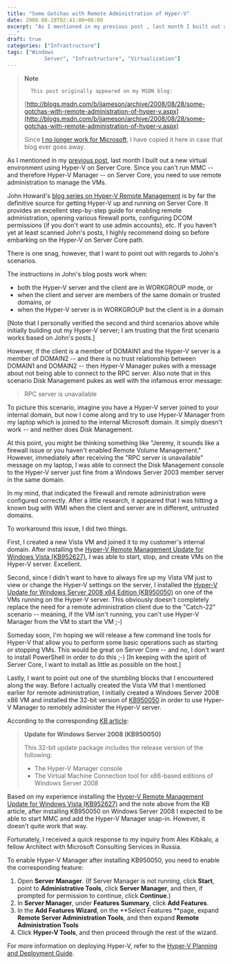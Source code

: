 ```yaml
---
title: "Some Gotchas with Remote Administration of Hyper-V"
date: 2008-08-28T02:41:00+08:00
excerpt: "As I mentioned in my previous post , last month I built out a new virtual environment using Hyper-V on Server Core. Since you can't run MMC -- and therefore Hyper-V Manager -- on Server Core, you need to use remote administration to manage the VMs. 
..."
draft: true
categories: ["Infrastructure"]
tags: ["Windows 
			Server", "Infrastructure", "Virtualization"]
---
```


> **Note**
> 
>       This post originally appeared on my MSDN blog:
> 
> [http://blogs.msdn.com/b/jjameson/archive/2008/08/28/some-gotchas-with-remote-administration-of-hyper-v.aspx](http://blogs.msdn.com/b/jjameson/archive/2008/08/28/some-gotchas-with-remote-administration-of-hyper-v.aspx)
> 
> Since
> [I no longer work for Microsoft](/blog/jjameson/2011/09/02/last-day-with-microsoft), I have copied it here in case that
> blog ever goes away.

As I mentioned in my
[previous post](/blog/jjameson/2008/07/07/copy-paste-gotchas-with-server-core), last month I built out a new virtual environment using Hyper-V
on Server Core. Since you can't run MMC -- and therefore Hyper-V Manager --
on Server Core, you need to use remote administration to manage the VMs.

John Howard's
[blog series on Hyper-V Remote Management](http://blogs.technet.com/jhoward/archive/2008/03/28/part-1-hyper-v-remote-management-you-do-not-have-the-requested-permission-to-complete-this-task-contact-the-administrator-of-the-authorization-policy-for-the-computer-computername.aspx) is by far the definitive source
for getting Hyper-V up and running on Server Core. It provides an excellent
step-by-step guide for enabling remote administration, opening various firewall
ports, configuring DCOM permissions (if you don't want to use admin accounts),
etc. If you haven't yet at least scanned John's posts, I highly recommend doing
so before embarking on the Hyper-V on Server Core path.

There is one snag, however, that I want to point out with regards to John's
scenarios.

The instructions in John's blog posts work when:

- both the Hyper-V server and the client are in WORKGROUP mode, or
- when the client and server are members of the same domain or trusted
  domains, or
- when the Hyper-V server is in WORKGROUP but the client is in a domain

[Note that I personally verified the second and third scenarios above while
initially building out my Hyper-V server; I am trusting that the first scenario
works based on John's posts.]

However, if the client is a member of DOMAIN1 and the Hyper-V server is a
member of DOMAIN2 -- and there is no trust relationship between DOMAIN1 and DOMAIN2
-- then Hyper-V Manager pukes with a message about not being able to connect
to the RPC server. Also note that in this scenario Disk Management pukes as
well with the infamous error message:

> RPC server is unavailable

To picture this scenario, imagine you have a Hyper-V server joined to your
internal domain, but now I come along and try to use Hyper-V Manager from my
laptop which is joined to the internal Microsoft domain. It simply doesn't work
-- and neither does Disk Management.

At this point, you might be thinking something like "Jeremy, it sounds like
a firewall issue or you haven't enabled Remote Volume Management." However,
immediately after receiving the "RPC server is unavailable" message on my laptop,
I was able to connect the Disk Management console to the Hyper-V server just
fine from a Windows Server 2003 member server in the same domain.

In my mind, that indicated the firewall and remote administration were configured
correctly. After a little research, it appeared that I was hitting a known bug
with WMI when the client and server are in different, untrusted domains.

To workaround this issue, I did two things.

First, I created a new Vista VM and joined it to my customer's internal domain.
After installing the
[Hyper-V Remote Management Update for Windows Vista (KB952627)](http://www.microsoft.com/downloads/details.aspx?familyid=BF909242-2125-4D06-A968-C8A3D75FF2AA&displaylang=en), I was able
to start, stop, and create VMs on the Hyper-V server. Excellent.

Second, since I didn't want to have to always fire up my Vista VM just to
view or change the Hyper-V settings on the server, I installed the
[Hyper-V Update for Windows Server 2008 x64 Edition (KB950050)](http://www.microsoft.com/downloads/details.aspx?FamilyID=f3ab3d4b-63c8-4424-a738-baded34d24ed&DisplayLang=en) on one of
the VMs running on the Hyper-V server. This obviously doesn't completely replace
the need for a remote administration client due to the "Catch-22" scenario --
meaning, if the VM isn't running, you can't use Hyper-V Manager from the VM
to start the VM ;-)

Someday soon, I'm hoping we will release a few command line tools for Hyper-V
that allow you to perform some basic operations such as starting or stopping
VMs. This would be great on Server Core -- and no, I don't want to install PowerShell
in order to do this ;-) [In keeping with the spirit of Server Core, I want to
install as little as possible on the host.]

Lastly, I want to point out one of the stumbling blocks that I encountered
along the way. Before I actually created the Vista VM that I mentioned earlier
for remote administration, I initially created a Windows Server 2008 x86 VM
and installed the 32-bit version of
[KB950050](http://www.microsoft.com/downloads/details.aspx?FamilyId=6F69D661-5B91-4E5E-A6C0-210E629E1C42&displaylang=en) in order to use Hyper-V Manager to remotely administer the Hyper-V
server.

According to the corresponding
[KB article](http://support.microsoft.com/kb/950050):

> **Update for Windows Server 2008 (KB950050)**
> 
> This 32-bit update package includes the release version of the following:
> 
> - The Hyper-V Manager console
> - The Virtual Machine Connection tool for x86-based editions of Windows
>   Server 2008

Based on my experience installing the
[Hyper-V Remote Management Update for Windows Vista (KB952627)](http://www.microsoft.com/downloads/details.aspx?familyid=BF909242-2125-4D06-A968-C8A3D75FF2AA&displaylang=en) and the note
above from the KB article, after installing KB950050 on Windows Server 2008
I expected to be able to start MMC and add the Hyper-V Manager snap-in. However,
it doesn't quite work that way.

Fortunately, I received a quick response to my inquiry from Alex Kibkalo,
a fellow Architect with Microsoft Consulting Services in Russia.

To enable Hyper-V Manager after installing KB950050, you need to enable the
corresponding feature:

1. Open **Server Manager**. (If Server Manager is not running,
   click **Start**, point to **Administrative Tools**,
   click **Server Manager**, and then, if prompted for permission
   to continue, click **Continue**.)
2. In **Server Manager**, under **Features Summary**,
   click **Add Features**.
3. In the **Add Features Wizard**, on the **Select Features
   **page, expand **Remote Server Administration Tools**,
   and then expand **Remote Administration Tools**
4. Click **Hyper-V Tools**, and then proceed through the rest
   of the wizard.

For more information on deploying Hyper-V, refer to the
[Hyper-V Planning and Deployment Guide](http://www.microsoft.com/downloads/details.aspx?familyid=5DA4058E-72CC-4B8D-BBB1-5E16A136EF42&displaylang=en).

